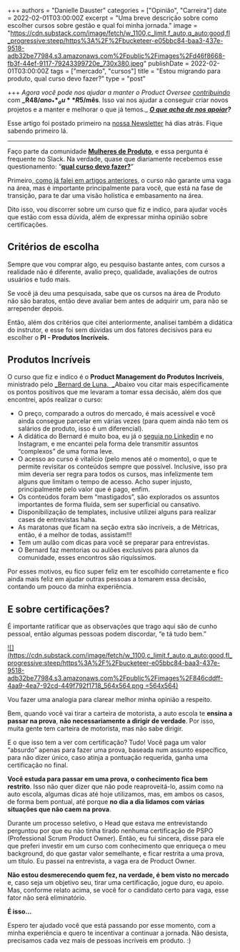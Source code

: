 +++
authors = "Danielle Dauster"
categories = ["Opinião", "Carreira"]
date = 2022-02-01T03:00:00Z
excerpt = "Uma breve descrição sobre como escolher cursos sobre gestão e qual foi minha jornada."
image = "https://cdn.substack.com/image/fetch/w_1100,c_limit,f_auto,q_auto:good,fl_progressive:steep/https%3A%2F%2Fbucketeer-e05bbc84-baa3-437e-9518-adb32be77984.s3.amazonaws.com%2Fpublic%2Fimages%2Fd46f8668-fb3f-44ef-9117-79243399720e_730x380.jpeg"
publishDate = 2022-02-01T03:00:00Z
tags = ["mercado", "cursos"]
title = "Estou migrando para produto, qual curso devo fazer?"
type = "post"

+++
_Agora você pode nos ajudar a manter o Product Oversee_ [_contribuindo_](https://productoversee.com/apoie/?utm_source=ProductOversee&utm_medium=linkArtigo&utm_campaign=linkArtigoPublicado) com **_R$48/ano_** _ou **R$5/mês**. Isso vai nos ajudar a conseguir criar novos projetos e a manter e melhorar o que já temos._ [**_O que acha de nos apoiar_**](https://productoversee.com/apoie/?utm_source=ProductOversee&utm_medium=linkArtigo&utm_campaign=linkArtigoPublicado)**_?_**

Esse artigo foi postado primeiro na [nossa Newsletter](https://productoversee.com/newsletter/) há dias atrás. Fique sabendo primeiro lá.

***

Faço parte da comunidade [**Mulheres de Produto**](https://mulheresdeproduto.com/?utm_source=newsletter&utm_medium=pmletter-productoversee&utm_campaign=productoversee), e essa pergunta é frequente no Slack. Na verdade, quase que diariamente recebemos esse questionamento: “[**qual curso devo fazer?**](https://news.mulheresdeproduto.com/inscreva-se-na-comunidade)”

Primeiro,[ como já falei em artigos anteriores](https://productoversee.com/authors/danielle-dauster/), o curso não garante uma vaga na área, mas é importante principalmente para você, que está na fase de transição, para te dar uma visão holística e embasamento na área.

Dito isso, vou discorrer sobre um curso que fiz e indico, para ajudar vocês que estão com essa dúvida, além de expressar minha opinião sobre certificações.

## Critérios de escolha

Sempre que vou comprar algo, eu pesquiso bastante antes, com cursos a realidade não é diferente, avalio preço, qualidade, avaliações de outros usuários e tudo mais.

Se você já deu uma pesquisada, sabe que os cursos na área de Produto não são baratos, então deve avaliar bem antes de adquirir um, para não se arrepender depois.

Então, além dos critérios que citei anteriormente, analisei também a didática do instrutor, e esse foi sem dúvidas um dos fatores decisivos para eu escolher o **PI - Produtos Incríveis.**

## **Produtos Incríveis**

O curso que fiz e indico é o **Product Management do Produtos Incríveis**, ministrado pelo [_Bernard de Luna.  _](https://www.bernarddeluna.com.br/)Abaixo vou citar mais especificamente os pontos positivos que me levaram a tomar essa decisão, além dos que encontrei, após realizar o curso:

* O preço, comparado a outros do mercado, é mais acessível e você ainda consegue parcelar em várias vezes (para quem ainda não tem os salários de produto, isso é um diferencial).
* A didática do Bernard é muito boa, eu já o [seguia no Linkedin](https://www.linkedin.com/in/bernarddeluna/) e no Instagram, e me encantei pela forma dele transmitir assuntos “complexos” de uma forma leve.
* O acesso ao curso é vitalício (pelo menos até o momento), o que te permite revisitar os conteúdos sempre que possível. Inclusive, isso pra mim deveria ser regra para todos os cursos, mas infelizmente tem alguns que limitam o tempo de acesso. Acho super injusto, principalmente pelo valor que é pago, enfim.
* Os conteúdos foram bem “mastigados”, são explorados os assuntos importantes de forma fluída, sem ser superficial ou cansativo.
* Disponibilização de templates, inclusive utilizei alguns para realizar cases de entrevistas haha.
* As maratonas que ficam na seção extra são incríveis, a de Métricas, então, é a melhor de todas, assistam!!!
* Tem um aulão com dicas para você se preparar para entrevistas.
* O Bernard faz mentorias ou aulões exclusivos para alunos da comunidade, esses encontros são riquíssimos.

Por esses motivos, eu fico super feliz em ter escolhido corretamente e fico ainda mais feliz em ajudar outras pessoas a tomarem essa decisão, contando um pouco da minha experiência.

## **E sobre certificações?**

É importante ratificar que as observações que trago aqui são de cunho pessoal, então algumas pessoas podem discordar, “e tá tudo bem.”

[![](https://cdn.substack.com/image/fetch/w_1100,c_limit,f_auto,q_auto:good,fl_progressive:steep/https%3A%2F%2Fbucketeer-e05bbc84-baa3-437e-9518-adb32be77984.s3.amazonaws.com%2Fpublic%2Fimages%2F846cddff-4aa9-4ea7-92cd-449f792f1718_564x564.png =564x564)](https://cdn.substack.com/image/fetch/f_auto,q_auto:good,fl_progressive:steep/https%3A%2F%2Fbucketeer-e05bbc84-baa3-437e-9518-adb32be77984.s3.amazonaws.com%2Fpublic%2Fimages%2F846cddff-4aa9-4ea7-92cd-449f792f1718_564x564.png)

Vou fazer uma analogia para clarear melhor minha opinião a respeito.

Bem, quando você vai tirar a carteira de motorista, a auto escola te **ensina a passar na prova**, **não necessariamente a dirigir de verdade**. Por isso, muita gente tem carteira de motorista, mas não sabe dirigir.

E o que isso tem a ver com certificação? Tudo! Você paga um valor “absurdo” apenas para fazer uma prova, baseada num assunto específico, para não dizer único, caso atinja a pontuação requerida, ganha uma certificação no final.

**Você estuda para passar em uma prova, o conhecimento fica bem restrito**. Isso não quer dizer que não pode reaproveitá-lo, assim como na auto escola, algumas dicas até hoje utilizamos, mas, em ambos os casos, de forma bem pontual, até porque **no dia a dia lidamos com várias situações que não caem na prova**.

Durante um processo seletivo, o Head que estava me entrevistando perguntou por que eu não tinha tirado nenhuma certificação de PSPO (Professional Scrum Product Owner). Então, eu fui sincera, disse para ele que preferi investir em um curso com conhecimento que enriqueça o meu background, do que gastar valor semelhante, e ficar restrita a uma prova, um título. Eu passei na entrevista, a vaga era de Product Owner.

**Não estou desmerecendo quem fez, na verdade, é bem visto no mercado** e, caso seja um objetivo seu, tirar uma certificação, jogue duro, eu apoio. Mas, conforme relato acima, se você for o candidato certo para vaga, esse fator não será eliminatório.

**É isso…**

Espero ter ajudado você que está passando por esse momento, com a minha experiência e quero te incentivar a continuar a jornada. Não desista, precisamos cada vez mais de pessoas incríveis em produto. :)